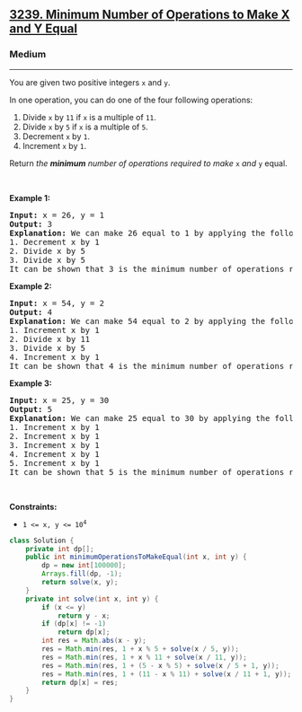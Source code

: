<h2><a href="https://leetcode.com/problems/minimum-number-of-operations-to-make-x-and-y-equal">3239. Minimum Number of Operations to Make X and Y Equal</a></h2><h3>Medium</h3><hr><p>You are given two positive integers <code>x</code> and <code>y</code>.</p>

<p>In one operation, you can do one of the four following operations:</p>

<ol>
	<li>Divide <code>x</code> by <code>11</code> if <code>x</code> is a multiple of <code>11</code>.</li>
	<li>Divide <code>x</code> by <code>5</code> if <code>x</code> is a multiple of <code>5</code>.</li>
	<li>Decrement <code>x</code> by <code>1</code>.</li>
	<li>Increment <code>x</code> by <code>1</code>.</li>
</ol>

<p>Return <em>the <strong>minimum</strong> number of operations required to make </em> <code>x</code> <i>and</i> <code>y</code> equal.</p>

<p>&nbsp;</p>
<p><strong class="example">Example 1:</strong></p>

<pre>
<strong>Input:</strong> x = 26, y = 1
<strong>Output:</strong> 3
<strong>Explanation:</strong> We can make 26 equal to 1 by applying the following operations: 
1. Decrement x by 1
2. Divide x by 5
3. Divide x by 5
It can be shown that 3 is the minimum number of operations required to make 26 equal to 1.
</pre>

<p><strong class="example">Example 2:</strong></p>

<pre>
<strong>Input:</strong> x = 54, y = 2
<strong>Output:</strong> 4
<strong>Explanation:</strong> We can make 54 equal to 2 by applying the following operations: 
1. Increment x by 1
2. Divide x by 11 
3. Divide x by 5
4. Increment x by 1
It can be shown that 4 is the minimum number of operations required to make 54 equal to 2.
</pre>

<p><strong class="example">Example 3:</strong></p>

<pre>
<strong>Input:</strong> x = 25, y = 30
<strong>Output:</strong> 5
<strong>Explanation:</strong> We can make 25 equal to 30 by applying the following operations: 
1. Increment x by 1
2. Increment x by 1
3. Increment x by 1
4. Increment x by 1
5. Increment x by 1
It can be shown that 5 is the minimum number of operations required to make 25 equal to 30.
</pre>

<p>&nbsp;</p>
<p><strong>Constraints:</strong></p>

<ul>
	<li><code>1 &lt;= x, y &lt;= 10<sup>4</sup></code></li>
</ul>

```java
class Solution {
    private int dp[];
    public int minimumOperationsToMakeEqual(int x, int y) {
        dp = new int[100000];
        Arrays.fill(dp, -1);
        return solve(x, y);
    }
    private int solve(int x, int y) {
        if (x <= y)
            return y - x;
        if (dp[x] != -1)
            return dp[x];
        int res = Math.abs(x - y);
        res = Math.min(res, 1 + x % 5 + solve(x / 5, y));
        res = Math.min(res, 1 + x % 11 + solve(x / 11, y));
        res = Math.min(res, 1 + (5 - x % 5) + solve(x / 5 + 1, y));
        res = Math.min(res, 1 + (11 - x % 11) + solve(x / 11 + 1, y));
        return dp[x] = res;
    }
}
```
